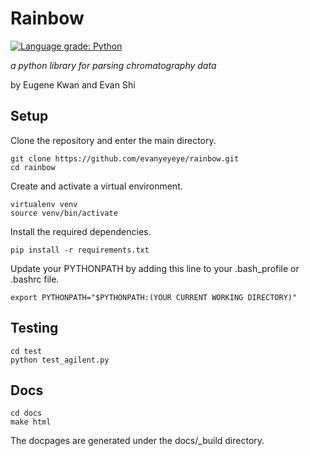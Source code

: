 # Rainbow
[![Language grade: Python](https://img.shields.io/lgtm/grade/python/g/evanyeyeye/rainbow.svg?logo=lgtm&logoWidth=18)](https://lgtm.com/projects/g/evanyeyeye/rainbow/context:python)

*a python library for parsing chromatography data*

by Eugene Kwan and Evan Shi

## Setup

Clone the repository and enter the main directory.
```
git clone https://github.com/evanyeyeye/rainbow.git
cd rainbow
```

Create and activate a virtual environment. 
```
virtualenv venv
source venv/bin/activate
```

Install the required dependencies.
```
pip install -r requirements.txt
```

Update your PYTHONPATH by adding this line to your .bash_profile or .bashrc file. 
```
export PYTHONPATH="$PYTHONPATH:(YOUR CURRENT WORKING DIRECTORY)"
```

## Testing

```
cd test
python test_agilent.py
```

## Docs

```
cd docs
make html
```

The docpages are generated under the docs/_build directory. 
